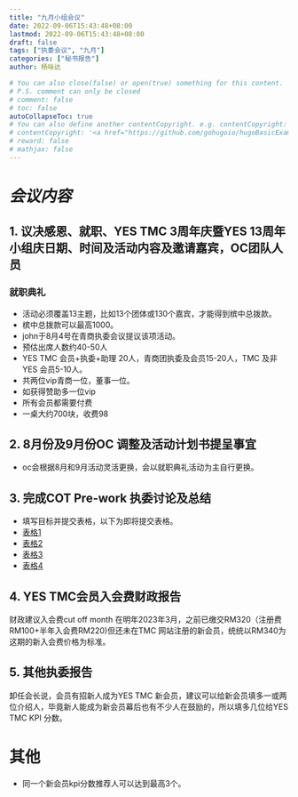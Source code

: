 ```yaml
---
title: "九月小组会议"
date: 2022-09-06T15:43:48+08:00
lastmod: 2022-09-06T15:43:48+08:00
draft: false
tags: ["执委会议", "九月"]
categories: ["秘书报告"]
author: 杨咏达

# You can also close(false) or open(true) something for this content.
# P.S. comment can only be closed
# comment: false
# toc: false
autoCollapseToc: true
# You can also define another contentCopyright. e.g. contentCopyright: "This is another copyright."
# contentCopyright: '<a href="https://github.com/gohugoio/hugoBasicExample" rel="noopener" target="_blank">See origin</a>'
# reward: false
# mathjax: false
---
```



# *会议内容*
## 1. 议决感恩、就职、YES TMC 3周年庆暨YES 13周年小组庆日期、时间及活动内容及邀请嘉宾，OC团队人员
### 就职典礼
- 活动必须覆盖13主题，比如13个团体或130个嘉宾，才能得到槟中总拨款。
- 槟中总拨款可以最高1000。
- john于8月4号在青商执委会议提议该项活动。
- 预估出席人数约40-50人
- YES TMC 会员+执委+助理 20人，青商团执委及会员15-20人，TMC 及非YES 会员5-10人。
- 共两位vip青商一位，董事一位。
- 如获得赞助多一位vip
- 所有会员都需要付费
- 一桌大约700块，收费98


## 2. 8月份及9月份OC 调整及活动计划书提呈事宜
- oc会根据8月和9月活动灵活更换，会以就职典礼活动为主自行更换。

## 3. 完成COT Pre-work 执委讨论及总结

- 填写目标并提交表格，以下为即将提交表格。
- [表格1](/tmc/file/2022/8/1.pdf)
- [表格2](/tmc/file/2022/8/2.pdf)
- [表格3](/tmc/file/2022/8/3.pdf)
- [表格4](/tmc/file/2022/8/4.pdf)

## 4. YES TMC会员入会费财政报告
财政建议入会费cut off month 在明年2023年3月，之前已缴交RM320（注册费RM100+半年入会费RM220)但还未在TMC 网站注册的新会员，统统以RM340为这期的新入会费价格为标准。
## 5. 其他执委报告
卸任会长说，会员有招新人成为YES TMC 新会员，建议可以给新会员填多一或两位介绍人，毕竟新人能成为新会员幕后也有不少人在鼓励的，所以填多几位给YES TMC KPI 分数。

# 其他
- 同一个新会员kpi分数推荐人可以达到最高3个。
